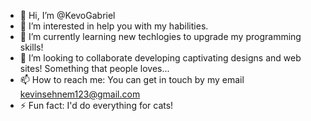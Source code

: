 - 👋 Hi, I’m @KevoGabriel
- 👀 I’m interested in help you with my habilities.
- 🌱 I’m currently learning new techlogies to upgrade my programming skills!
- 💞️ I’m looking to collaborate developing captivating designs and web sites! Something that
people loves...
- 📫 How to reach me: You can get in touch by my email kevinsehnem123@gmail.com
- ⚡ Fun fact: I'd do everything for cats!

<!---
KevoGabriel/KevoGabriel is a ✨ special ✨ repository because its `README.md` (this file) appears on your GitHub profile.
You can click the Preview link to take a look at your changes.
--->
